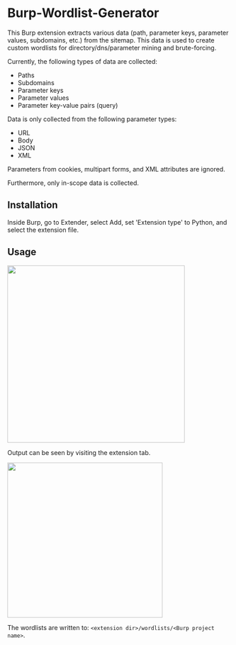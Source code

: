 # Burp-Wordlist-Generator
This Burp extension extracts various data (path, parameter keys, parameter values, subdomains, etc.) from the sitemap. This data is used to create custom wordlists for directory/dns/parameter mining and brute-forcing.

Currently, the following types of data are collected:
- Paths
- Subdomains
- Parameter keys
- Parameter values
- Parameter key-value pairs (query)

Data is only collected from the following parameter types:
- URL
- Body
- JSON
- XML

Parameters from cookies, multipart forms, and XML attributes are ignored.

Furthermore, only in-scope data is collected.

## Installation
Inside Burp, go to Extender, select Add, set 'Extension type' to Python, and select the extension file.

## Usage

<img src="https://user-images.githubusercontent.com/23482322/131515915-43f105e1-7f9f-47c0-b53c-8975eaa1b4d1.png" height="400">


Output can be seen by visiting the extension tab.

<img src="https://user-images.githubusercontent.com/23482322/131516719-e33a90c9-6c5f-4157-a700-8cdd15de6b33.png" height="350">

The wordlists are written to: `<extension dir>/wordlists/<Burp project name>`.
